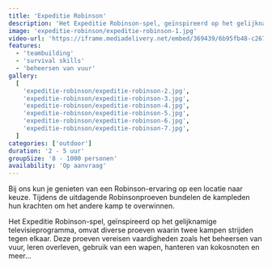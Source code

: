 ```yaml
---
title: 'Expeditie Robinson'
description: 'Het Expeditie Robinson-spel, geïnspireerd op het gelijknamige televisieprogramma'
image: 'expeditie-robinson/expeditie-robinson-1.jpg'
video-url: 'https://iframe.mediadelivery.net/embed/369439/6b95fb48-c267-4bdf-8039-d0a69d6e926d'
features:
  - 'teambuilding'
  - 'survival skills'
  - 'beheersen van vuur'
gallery:
  [
    'expeditie-robinson/expeditie-robinson-2.jpg',
    'expeditie-robinson/expeditie-robinson-3.jpg',
    'expeditie-robinson/expeditie-robinson-4.jpg',
    'expeditie-robinson/expeditie-robinson-5.jpg',
    'expeditie-robinson/expeditie-robinson-6.jpg',
    'expeditie-robinson/expeditie-robinson-7.jpg',
  ]
categories: ['outdoor']
duration: '2 - 5 uur'
groupSize: '8 - 1000 personen'
availability: 'Op aanvraag'
---
```


Bij ons kun je genieten van een Robinson-ervaring op een locatie naar keuze. Tijdens de uitdagende Robinsonproeven bundelen de kampleden hun krachten om het andere kamp te overwinnen.

Het Expeditie Robinson-spel, geïnspireerd op het gelijknamige televisieprogramma, omvat diverse proeven waarin twee kampen strijden tegen elkaar. Deze proeven vereisen vaardigheden zoals het beheersen van vuur, leren overleven, gebruik van een wapen, hanteren van kokosnoten en meer...
